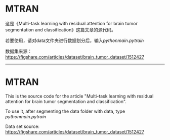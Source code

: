 # MTRAN
这是《Multi-task learning with residual attention for brain tumor  segmentation and classification》这篇文章的源代码。

若要使用，请对data文件夹进行数据划分后，输入$python main.py train$

数据集来源：https://figshare.com/articles/dataset/brain_tumor_dataset/1512427

-----------------------
# MTRAN
This is the source code for the article "Multi-task learning with residual attention for brain tumor segmentation and classification".

To use it, after segmenting the data folder with data, type $python main.py train$

Data set source: https://figshare.com/articles/dataset/brain_tumor_dataset/1512427
